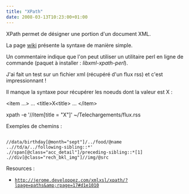 ```yaml
---
title: "XPath"
date: 2008-03-13T10:23:00+01:00
---
```

XPath permet de désigner une portion d'un document XML.

La page [wiki](http://fr.wikipedia.org/wiki/XPath) présente la syntaxe de manière simple.

Un commentaire indique que l'on peut utiliser un utilitaire perl en ligne de commande (paquet à installer : <span style="font-style: italic;">libxml-xpath-perl</span>).

J'ai fait un test sur un fichier xml (récupéré d'un flux rss) et c'est impressionnant !

Il manque la syntaxe pour récupérer les noeuds dont la valeur est X :

&lt;item ...&gt;
...
&lt;title&gt;X&lt;title&gt;
...
&lt;/item&gt;

xpath -e '//item[title = "X"]' ~/Telechargements/flux.rss

Exemples de chemins :
<pre><code>
//data/birthday[@month="sept"]/../food/@name
..//td/a/../following-sibling::*'
.//span[@class="acc_detail"]/preceding-sibling::*[1]
.//div[@class="rech_bkl_img"]//img/@src</code></pre>

Resources :
-  <a href="http://jerome.developpez.com/xmlxsl/xpath/?lpage=paths&amp;rpage=17#d1e1010"><code>http://jerome.developpez.com/xmlxsl/xpath/?lpage=paths&amp;rpage=17#d1e1010</code></a><code>


<span style="font-family: courier new;"></span></code>
<a href="http://developer.mozilla.org/fr/docs/XPath:Fonctions"></a>

